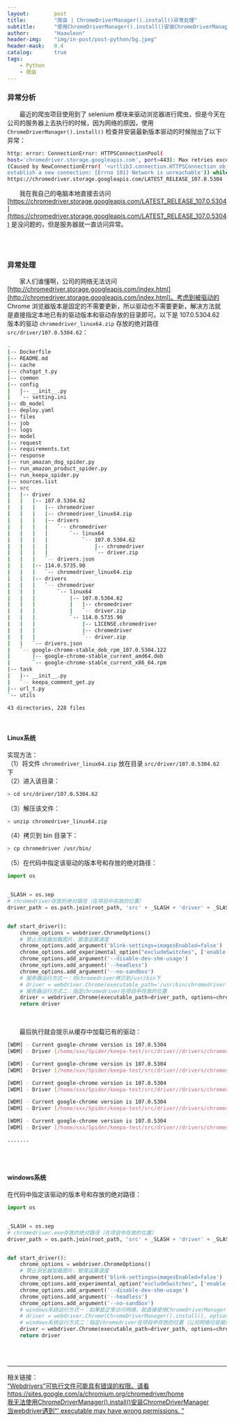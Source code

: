 ```yaml
---
layout:        post
title:         "爬虫 | ChromeDriverManager().install()异常处理"
subtitle:      "使用ChromeDriverManager().install()安装ChromeDriverManager失败"
author:        "Haauleon"
header-img:    "img/in-post/post-python/bg.jpeg"
header-mask:   0.4
catalog:       true
tags:
    - Python
    - 爬虫
---
```


### 异常分析
&emsp;&emsp;最近的爬虫项目使用到了 selenium 模块来驱动浏览器进行爬虫，但是今天在公司的服务器上去执行的时候，因为网络的原因，使用 `ChromeDriverManager().install()` 检查并安装最新版本驱动的时候抛出了以下异常：    
```bash
http: error: ConnectionError: HTTPSConnectionPool(
host='chromedriver.storage.googleapis.com', port=443): Max retries exceeded with url: /LATEST_RELEASE_107.0.5304 
(Caused by NewConnectionError( '<urllib3.connection.HTTPSConnection object at 0x7fd46be37730>: Failed to 
establish a new connection: [Errno 101] Network is unreachable')) while doing a GET request to URL: 
https://chromedriver.storage.googleapis.com/LATEST_RELEASE_107.0.5304
```

&emsp;&emsp;我在我自己的电脑本地直接去访问 [https://chromedriver.storage.googleapis.com/LATEST_RELEASE_107.0.5304](https://chromedriver.storage.googleapis.com/LATEST_RELEASE_107.0.5304) 是没问题的，但是服务器就一直访问异常。     

<br>
<br>

### 异常处理
&emsp;&emsp;家人们谁懂啊，公司的网络无法访问[http://chromedriver.storage.googleapis.com/index.html](http://chromedriver.storage.googleapis.com/index.html)。考虑到被驱动的 Chrome 浏览器版本是固定的不需要更新，所以驱动也不需要更新，解决方法就是直接指定本地已有的驱动版本和驱动存放的目录即可。以下是 107.0.5304.62 版本的驱动 `chromedriver_linux64.zip` 存放的绝对路径 `src/driver/107.0.5304.62`：    
```bash
.
|-- Dockerfile
|-- README.md
|-- cache
|-- chatgpt_t.py
|-- common
|-- config
|   |-- __init__.py
|   `-- setting.ini
|-- db_model
|-- deploy.yaml
|-- files
|-- job
|-- logs
|-- model
|-- request
|-- requirements.txt
|-- response
|-- run_amazan_dog_spider.py
|-- run_amazon_product_spider.py
|-- run_keepa_spider.py
|-- sources.list
|-- src
|   |-- driver
|   |   |-- 107.0.5304.62
|   |   |   |-- chromedriver
|   |   |   |-- chromedriver_linux64.zip
|   |   |   |-- drivers
|   |   |   |   `-- chromedriver
|   |   |   |       `-- linux64
|   |   |   |           `-- 107.0.5304.62
|   |   |   |               |-- chromedriver
|   |   |   |               `-- driver.zip
|   |   |   `-- drivers.json
|   |   |-- 114.0.5735.90
|   |   |   `-- chromedriver_linux64.zip
|   |   |-- drivers
|   |   |   `-- chromedriver
|   |   |       `-- linux64
|   |   |           |-- 107.0.5304.62
|   |   |           |   |-- chromedriver
|   |   |           |   `-- driver.zip
|   |   |           `-- 114.0.5735.90
|   |   |               |-- LICENSE.chromedriver
|   |   |               |-- chromedriver
|   |   |               `-- driver.zip
|   |   `-- drivers.json
|   `-- google-chrome-stable_deb_rpm_107.0.5304.122
|       |-- google-chrome-stable_current_amd64.deb
|       `-- google-chrome-stable_current_x86_64.rpm
|-- task
|   |-- __init__.py
|   `-- keepa_comment_get.py
|-- url_t.py
`-- utils

43 directories, 228 files

```

<br>

#### Linux系统
实现方法：            
（1）将文件 `chromedriver_linux64.zip` 放在目录 `src/driver/107.0.5304.62` 下      
（2）进入该目录：            
```bash
> cd src/driver/107.0.5304.62
```
（3）解压该文件：    
```bash
> unzip chromedriver_linux64.zip
```
（4）拷贝到 bin 目录下：            
```bash
> cp chromedriver /usr/bin/
```
（5）在代码中指定该驱动的版本号和存放的绝对路径：              
```python
import os


_SLASH = os.sep
# chromedriver存放的绝对路径（在项目中存放的位置）
driver_path = os.path.join(root_path, 'src' + _SLASH + 'driver' + _SLASH + '107.0.5304.62' + _SLASH + 'chromedriver')


def start_driver():
    chrome_options = webdriver.ChromeOptions()
    # 禁止浏览器加载图片，提高运算速度
    chrome_options.add_argument('blink-settings=imagesEnabled=false')
    chrome_options.add_experimental_option("excludeSwitches", ['enable-automation'])
    chrome_options.add_argument('--disable-dev-shm-usage')
    chrome_options.add_argument('--headless')
    chrome_options.add_argument('--no-sandbox')
    # 服务器运行方式一：将chromedriver拷贝到/usr/bin下
    # driver = webdriver.Chrome(executable_path='/usr/bin/chromedriver', options=chrome_options)
    # 服务器运行方式二：指定chromedriver在项目中存放的位置
    driver = webdriver.Chrome(executable_path=driver_path, options=chrome_options)
    return driver

```

<br>

&emsp;&emsp;最后执行就会提示从缓存中加载已有的驱动：      
```bash
[WDM] - Current google-chrome version is 107.0.5304
[WDM] - Driver [/home/xxx/Spider/keepa-test/src/driver//drivers/chromedriver/linux64/107.0.5304.62/chromedriver] found in cache

[WDM] - Current google-chrome version is 107.0.5304
[WDM] - Driver [/home/xxx/Spider/keepa-test/src/driver//drivers/chromedriver/linux64/107.0.5304.62/chromedriver] found in cache

[WDM] - Current google-chrome version is 107.0.5304
[WDM] - Driver [/home/xxx/Spider/keepa-test/src/driver//drivers/chromedriver/linux64/107.0.5304.62/chromedriver] found in cache

[WDM] - Current google-chrome version is 107.0.5304
[WDM] - Driver [/home/xxx/Spider/keepa-test/src/driver//drivers/chromedriver/linux64/107.0.5304.62/chromedriver] found in cache

[WDM] - Current google-chrome version is 107.0.5304
[WDM] - Driver [/home/xxx/Spider/keepa-test/src/driver//drivers/chromedriver/linux64/107.0.5304.62/chromedriver] found in cache

.......
```

<br>
<br>

#### windows系统
在代码中指定该驱动的版本号和存放的绝对路径：               
```python
import os


_SLASH = os.sep
# chromedriver.exe存放的绝对路径（在项目中存放的位置）
driver_path = os.path.join(root_path, 'src' + _SLASH + 'driver' + _SLASH + '107.0.5304.62' + _SLASH + 'chromedriver.exe')


def start_driver():
    chrome_options = webdriver.ChromeOptions()
    # 禁止浏览器加载图片，提高运算速度
    chrome_options.add_argument('blink-settings=imagesEnabled=false')
    chrome_options.add_experimental_option("excludeSwitches", ['enable-automation'])
    chrome_options.add_argument('--disable-dev-shm-usage')
    chrome_options.add_argument('--headless')
    chrome_options.add_argument('--no-sandbox')
    # windows系统运行方式一：如果能正常访问网络，就直接使用ChromeDriverManager进行安装
    # driver = webdriver.Chrome(ChromeDriverManager().install(), options=chrome_options)
    # windows系统运行方式二：指定chromedriver在项目中存放的位置（公司网络垃圾就使用以下代码）
    driver = webdriver.Chrome(executable_path=driver_path, options=chrome_options)
    return driver

```

<br>
<br>

---

相关链接：            
[“Webdrivers”可执行文件可能具有错误的权限。请看https://sites.google.com/a/chromium.org/chromedriver/home](https://www.cnpython.com/qa/1283323)                
[我无法使用ChromeDriverManager().install()安装ChromeDriverManager](https://www.5axxw.com/questions/content/25zj8m)            
[当webdriver遇到“' executable may have wrong permissions. ”](https://www.jianshu.com/p/109aa204f58d)